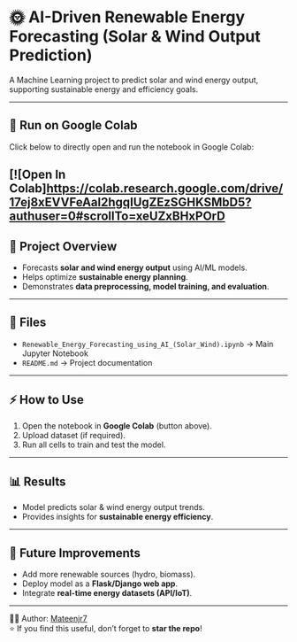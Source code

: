 # 🌞 AI-Driven Renewable Energy Forecasting (Solar & Wind Output Prediction)

A Machine Learning project to predict solar and wind energy output, supporting sustainable energy and efficiency goals.  

---

## 🚀 Run on Google Colab
Click below to directly open and run the notebook in Google Colab:

[![Open In Colab]https://colab.research.google.com/drive/17ej8xEVVFeAal2hgqIUgZEzSGHKSMbD5?authuser=0#scrollTo=xeUZxBHxPOrD   
---

## 📌 Project Overview
- Forecasts **solar and wind energy output** using AI/ML models.  
- Helps optimize **sustainable energy planning**.  
- Demonstrates **data preprocessing, model training, and evaluation**.  

---

## 📂 Files
- `Renewable_Energy_Forecasting_using_AI_(Solar_Wind).ipynb` → Main Jupyter Notebook  
- `README.md` → Project documentation  

---

## ⚡ How to Use
1. Open the notebook in **Google Colab** (button above).  
2. Upload dataset (if required).  
3. Run all cells to train and test the model.  

---

## 📊 Results
- Model predicts solar & wind energy output trends.  
- Provides insights for **sustainable energy efficiency**.  

---

## 🔮 Future Improvements
- Add more renewable sources (hydro, biomass).  
- Deploy model as a **Flask/Django web app**.  
- Integrate **real-time energy datasets (API/IoT)**.  

---

👨‍💻 Author: [Mateenjr7](https://github.com/Mateenjr7)  
⭐ If you find this useful, don’t forget to **star the repo**!
